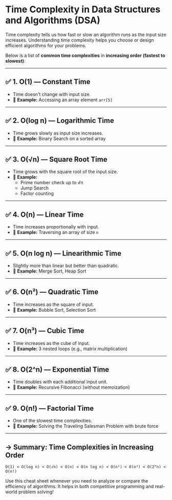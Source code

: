 # Time Complexity in Data Structures and Algorithms (DSA)

Time complexity tells us how fast or slow an algorithm runs as the input size increases. Understanding time complexity helps you choose or design efficient algorithms for your problems.

Below is a list of **common time complexities** in **increasing order (fastest to slowest)**:

---

## ✅ 1. O(1) — Constant Time
- Time doesn't change with input size.
- 📌 **Example:** Accessing an array element `arr[5]`

---

## ✅ 2. O(log n) — Logarithmic Time
- Time grows slowly as input size increases.
- 📌 **Example:** Binary Search on a sorted array

---

## ✅ 3. O(√n) — Square Root Time
- Time grows with the square root of the input size.
- 📌 **Example:**
  - Prime number check up to √n
  - Jump Search
  - Factor counting

---

## ✅ 4. O(n) — Linear Time
- Time increases proportionally with input.
- 📌 **Example:** Traversing an array of size `n`

---

## ✅ 5. O(n log n) — Linearithmic Time
- Slightly more than linear but better than quadratic.
- 📌 **Example:** Merge Sort, Heap Sort

---

## ✅ 6. O(n²) — Quadratic Time
- Time increases as the square of input.
- 📌 **Example:** Bubble Sort, Selection Sort

---

## ✅ 7. O(n³) — Cubic Time
- Time increases as the cube of input.
- 📌 **Example:** 3 nested loops (e.g., matrix multiplication)

---

## ✅ 8. O(2^n) — Exponential Time
- Time doubles with each additional input unit.
- 📌 **Example:** Recursive Fibonacci (without memoization)

---

## ✅ 9. O(n!) — Factorial Time
- One of the slowest time complexities.
- 📌 **Example:** Solving the Traveling Salesman Problem with brute force

---

## → **Summary: Time Complexities in Increasing Order**
```
O(1) < O(log n) < O(√n) < O(n) < O(n log n) < O(n²) < O(n³) < O(2^n) < O(n!)
```

Use this cheat sheet whenever you need to analyze or compare the efficiency of algorithms. It helps in both competitive programming and real-world problem solving!


